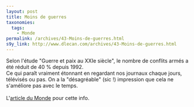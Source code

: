 ```yaml
---
layout: post
title: Moins de guerres
taxonomies: 
  tags: 
    - Monde
permalink: /archives/43-Moins-de-guerres.html
s9y_link: http://www.dlecan.com/archives/43-Moins-de-guerres.html
---
```

Selon l'étude "Guerre et paix au XXIe siècle", le nombre de conflits armés a été réduit de 40 % depuis 1992.<br />
Ce qui paraît vraiment étonnant en regardant nos journaux chaque jours, télévisés ou pas. On a la "désagréable" (sic !) impression que cela ne s'améliore pas avec le temps.<br />
<br />
L'<a href="http://www.lemonde.fr/web/article/0,1-0@2-3220,36-700474@51-700625,0.html">article du Monde</a> pour cette info.
